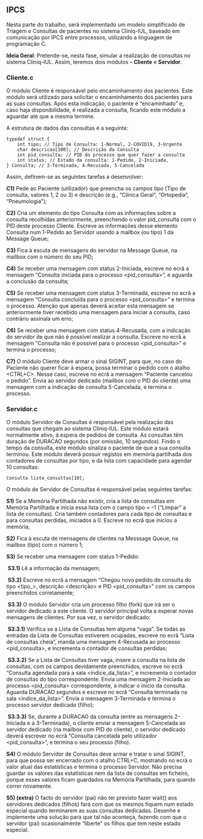 ## IPCS

Nesta parte do trabalho, será implementado um modelo simplificado de Triagem e Consultas de pacientes no sistema Cliniq-IUL, baseado em comunicação por IPCS entre processos, utilizando a linguagem de programação C.

**Ideia Geral**: Pretende-se, nesta fase, simular a realização de consultas no sistema Cliniq-IUL. Assim, teremos dois módulos – **Cliente** e **Servidor**.

### **Cliente.c**

O módulo Cliente é responsável pelo encaminhamento dos pacientes. Este módulo será utilizado para solicitar o encaminhamento dos pacientes para as suas consultas. Após esta indicação, o paciente é “encaminhado” e, caso haja disponibilidade, é realizada a consulta, ficando este módulo a aguardar até que a mesma termine.

A estrutura de dados das consultas é a seguinte:

```
typedef struct {
	int tipo; // Tipo de Consulta: 1-Normal, 2-COVID19, 3-Urgente
	char descricao[100]; // Descrição da Consulta
	int pid_consulta; // PID do processo que quer fazer a consulta
	int status; // Estado da consulta: 1-Pedido, 2-Iniciada,
} Consulta; // 3-Terminada, 4-Recusada, 5-Cancelada
```

Assim, definem-se as seguintes tarefas a desenvolver:

**C1)** Pede ao Paciente (utilizador) que preencha os campos tipo (Tipo de consulta, valores 1, 2 ou 3) e descrição (e.g., “Clínica Geral”, “Ortopedia”, “Pneumologia”);

**C2)** Cria um elemento do tipo Consulta com as informações sobre a consulta recolhidas anteriormente, preenchendo o valor pid_consulta com o PID deste processo Cliente. Escreve as informações desse elemento Consulta num 1-Pedido ao Servidor usando a mailbox (ou tipo) 1 da Message Queue;

**C3)** Fica à escuta de mensagens do servidor na Message Queue, na mailbox com o número do seu PID;

**C4)** Se receber uma mensagem com status 2-Iniciada, escreve no ecrã a mensagem “Consulta iniciada para o processo <pid_consulta>”, e aguarda a conclusão da consulta;

**C5)** Se receber uma mensagem com status 3-Terminada, escreve no ecrã a mensagem “Consulta concluída para o processo <pid_consulta>” e termina o processo. Atenção que apenas deverá aceitar esta mensagem se anteriormente tiver recebido uma mensagem para iniciar a consulta, caso contrário assinala um erro;

**C6)** Se receber uma mensagem com status 4-Recusada, com a indicação do servidor de que não é possível realizar a consulta. Escreve no ecrã a mensagem “Consulta não é possível para o processo <pid_consulta>” e termina o processo;

**C7)** O módulo Cliente deve armar o sinal SIGINT, para que, no caso do Paciente não querer ficar à espera, possa terminar o pedido com o atalho <CTRL+C>. Nesse caso, escreve no ecrã a mensagem “Paciente cancelou o pedido”. Envia ao servidor dedicado (mailbox com o PID do cliente) uma mensagem com a indicação de consulta 5-Cancelada, e termina o processo.

### Servidor.c

O módulo Servidor de Consultas é responsável pela realização das consultas que chegam ao sistema Cliniq-IUL. Este módulo estará normalmente ativo, à espera de pedidos de consulta. As consultas têm duração de DURACAO segundos (por omissão, 10 segundos). Findo o tempo da consulta, este módulo sinaliza o paciente de que a sua consulta terminou. Este módulo deverá possuir registos em memória partilhada dos contadores de consultas por tipo, e da lista com capacidade para agendar 10 consultas:

```
Consulta lista_consultas[10];
```

O módulo de Servidor de Consultas é responsável pelas seguintes tarefas:

**S1)** Se a Memória Partilhada não existir, cria a lista de consultas em Memória Partilhada e inicia essa lista com o campo tipo = –1 (“Limpar” a lista de consultas). Cria também contadores para cada tipo de consultas e para consultas perdidas, iniciados a 0. Escreve no ecrã que iniciou a memória;

**S2)** Fica à escuta de mensagens de clientes na Messsage Queue, na mailbox (tipo) com o número 1;

**S3)** Se receber uma mensagem com status 1-Pedido:

​	**S3.1)** Lê a informação da mensagem;

​	**S3.2)** Escreve no ecrã a mensagem “Chegou novo pedido de consulta do tipo <tipo_>, descrição <descrição> e PID <pid_consulta>” com os campos preenchidos corretamente;

​	**S3.3)** O módulo Servidor cria um processo filho (fork) que irá ser o servidor dedicado a este cliente. O servidor principal volta a esperar novas mensagens de clientes. Por sua vez, o servidor dedicado:

​		**S3.3.1)** Verifica se a Lista de Consultas tem alguma “vaga”. Se todas as entradas da Lista de Consultas estiverem ocupadas, escreve no ecrã “Lista de consultas cheia”, manda uma mensagem 4-Recusada ao processo <pid_consulta>, e incrementa o contador de consultas perdidas;

​		**S3.3.2)** Se a Lista de Consultas tiver vaga, insere a consulta na lista de consultas, com os campos devidamente preenchidos, escreve no ecrã “Consulta agendada para a sala <índice_da_lista>”, e incrementa o contador de consultas do tipo correspondente. Envia uma mensagem 2-Iniciada ao processo <pid_consulta> correspondente, a indicar o início da consulta. Aguarda DURACAO segundos e escreve no ecrã “Consulta terminada na sala <índice_da_lista>”. Envia a mensagem 3-Terminada e termina o processo servidor dedicado (filho);

​		**S3.3.3)** Se, durante a DURACAO da consulta (entre as mensagens 2-Iniciada e a 3-Terminada), o cliente enviar a mensagem 5-Cancelada ao servidor dedicado (na mailbox com PID do cliente), o servidor dedicado deverá escrever no ecrã “Consulta cancelada pelo utilizador <pid_consulta>”, e termina o seu processo (filho).

**S4)** O módulo Servidor de Consultas deve armar e tratar o sinal SIGINT, para que possa ser encerrado com o atalho CTRL+C, mostrando no ecrã o valor atual das estatísticas e termina o processo Servidor. Não precisa guardar os valores das estatísticas nem da lista de consultas em ficheiro, porque esses valores ficam guardados na Memória Partilhada, para quando correr novamente.

**S5) (extra)** O facto do servidor (pai) não ter previsto fazer wait() aos servidores dedicados (filhos) fará com que os mesmos fiquem num estado especial quando terminarem as suas consultas dedicadas. Desenhe e implemente uma solução para que tal não aconteça, fazendo com que o servidor (pai) ocasionalmente “liberte” os filhos que tem neste estado especial.
